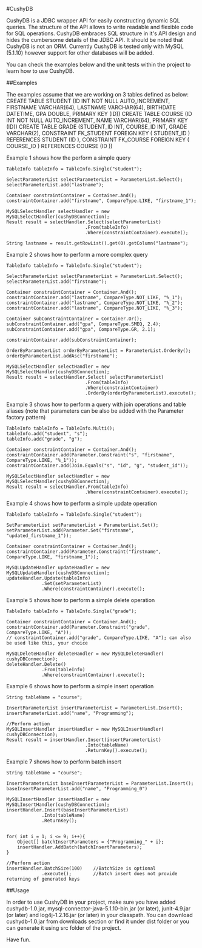#CushyDB

CushyDB is a JDBC wrapper API for easily constructing dynamic SQL queries. 
The structure of the API allows to write readable and flexible code for SQL operations.
CushyDB embraces SQL structure in it's API design and hides the cumbersome details of the JDBC API.
It should be noted that CushyDB is not an ORM. 
Currently CushyDB is tested only with MySQL (5.1.10) however support for other databases will be added.

You can check the examples below and the unit tests within the project to learn how to use CushyDB.


##Examples

The examples assume that we are working on 3 tables defined as below:
CREATE TABLE STUDENT (ID INT NOT NULL AUTO_INCREMENT, FIRSTNAME VARCHAR(64), LASTNAME VARCHAR(64), BIRTHDATE DATETIME, GPA DOUBLE, PRIMARY KEY (ID))
CREATE TABLE COURSE (ID INT NOT NULL AUTO_INCREMENT, NAME VARCHAR(64), PRIMARY KEY (ID))
CREATE TABLE GRADE (STUDENT_ID INT, COURSE_ID INT, GRADE VARCHAR(2), CONSTRAINT FK_STUDENT FOREIGN KEY ( STUDENT_ID ) REFERENCES STUDENT (ID ), CONSTRAINT FK_COURSE FOREIGN KEY ( COURSE_ID ) REFERENCES COURSE (ID ))


Example 1 shows how the perform a simple query 

	TableInfo tableInfo = TableInfo.Single("student");
	
	SelectParameterList selectParameterList = ParameterList.Select();
	selectParameterList.add("lastname");
	
	Container constraintContainer = Container.And();
	constraintContainer.add("firstname", CompareType.LIKE, "firstname_1");
	
	MySQLSelectHandler selectHandler = new MySQLSelectHandler(cushyDBConnection);
	Result result = selectHandler.Select(selectParameterList)
								 .From(tableInfo)
								 .Where(constraintContainer).execute();
	
	String lastname = result.getRowList().get(0).getColumn("lastname");

	
Example 2 shows how to perform a more complex query

	TableInfo tableInfo = TableInfo.Single("student");
				
	SelectParameterList selectParameterList = ParameterList.Select();
	selectParameterList.add("firstname");
	
	Container constraintContainer = Container.And();		
	constraintContainer.add("lastname", CompareType.NOT_LIKE, "%_1");
	constraintContainer.add("lastname", CompareType.NOT_LIKE, "%_2");
	constraintContainer.add("lastname", CompareType.NOT_LIKE, "%_3");
		
	Container subConstraintContainer = Container.Or();
	subConstraintContainer.add("gpa", CompareType.SMEQ, 2.4);
	subConstraintContainer.add("gpa", CompareType.GR, 2.1);
	
	constraintContainer.add(subConstraintContainer);
	
	OrderByParameterList orderByParameterList = ParameterList.OrderBy();
	orderByParameterList.addAsc("firstname");
	
	MySQLSelectHandler selectHandler = new MySQLSelectHandler(cushyDBConnection);
	Result result = selectHandler.Select( selectParameterList)
								 .From(tableInfo)
								 .Where(constraintContainer)
								 .OrderBy(orderByParameterList).execute();
								 
Example 3 shows how to perform a query with join operations and table aliases (note that parameters can be also be added with the Parameter factory pattern)

	TableInfo tableInfo = TableInfo.Multi();
	tableInfo.add("student", "s");
	tableInfo.add("grade", "g");
	
	Container constraintContainer = Container.And();	
	constraintContainer.add(Parameter.Constraint("s", "firstname", CompareType.LIKE, "%_1"));
	constraintContainer.add(Join.Equals("s", "id", "g", "student_id"));
		
	MySQLSelectHandler selectHandler = new MySQLSelectHandler(cushyDBConnection);
	Result result = selectHandler.From(tableInfo)
								 .Where(constraintContainer).execute();

Example 4 shows how to perform a simple update operation

	TableInfo tableInfo = TableInfo.Single("student");
		
	SetParameterList setParameterList = ParameterList.Set();		
	setParameterList.add(Parameter.Set("firstname", "updated_firstname_1"));
	
	Container constraintContainer = Container.And();
	constraintContainer.add(Parameter.Constraint("firstname", CompareType.LIKE, "firstname_1"));
	
	MySQLUpdateHandler updateHandler = new MySQLUpdateHandler(cushyDBConnection);
	updateHandler.Update(tableInfo)
				 .Set(setParameterList)
				 .Where(constraintContainer).execute();
				 
Example 5 shows how to perform a simple delete operation

	TableInfo tableInfo = TableInfo.Single("grade");
		
	Container constraintContainer = Container.And();
	constraintContainer.add(Parameter.Constraint("grade", CompareType.LIKE, "A"));
	// constraintContainer.add("grade", CompareType.LIKE, "A"); can also be used like this, your choice
	
	MySQLDeleteHandler deleteHandler = new MySQLDeleteHandler( cushyDBConnection);
	deleteHandler.Delete()
				 .From(tableInfo)
				 .Where(constraintContainer).execute();
				 
Example 6 shows how to perform a simple insert operation

	String tableName = "course";
	
	InsertParameterList insertParameterList = ParameterList.Insert();
	insertParameterList.add("name", "Programming");
							
	//Perform action
	MySQLInsertHandler insertHandler = new MySQLInsertHandler( cushyDBConnection);		
	Result result = insertHandler.Insert(insertParameterList)
								 .Into(tableName)
								 .ReturnKey().execute();

Example 7 shows how to perform batch insert	
		
	String tableName = "course";
				
	InsertParameterList baseInsertParameterList = ParameterList.Insert();
	baseInsertParameterList.add("name", "Programming_0")
					
	MySQLInsertHandler insertHandler = new MySQLInsertHandler(cushyDBConnection);		
	insertHandler.Insert(baseInsertParameterList)
				 .Into(tableName)
				 .ReturnKey();
	
	
	for( int i = 1; i <= 9; i++){
		Object[] batchInsertParameters = {"Programming_" + i};
		insertHandler.AddBatch(batchInsertParameters);				
	}
	
	//Perform action
	insertHandler.BatchSize(100)	//BatchSize is optional
				 .execute();		//Batch insert does not provide returning of generated keys
		
##Usage

In order to use CushyDB in your project, make sure you have added cushydb-1.0.jar, mysql-connector-java-5.1.10-bin.jar (or later), junit-4.9.jar (or later) and log4j-1.2.16.jar (or later) in your classpath.
You can download cushydb-1.0.jar from downloads section or find it under dist folder or you can generate it using src folder of the project.

Have fun.
		
